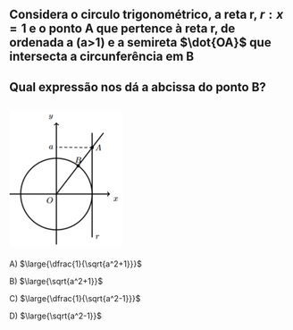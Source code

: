 ## Considera o circulo trigonométrico,  a reta r, $r:x=1$ e o ponto A que pertence à reta r, de ordenada a (a>1) e a semireta $\dot{OA}$ que intersecta a circunferência em B
## Qual expressão nos dá a abcissa do ponto B? 
## ![Alt text](image-1.png)
A) $\large{\dfrac{1}{\sqrt{a^2+1}}}$

B) $\large{\sqrt{a^2+1}}$

C) $\large{\dfrac{1}{\sqrt{a^2-1}}}$

D) $\large{\sqrt{a^2-1}}$